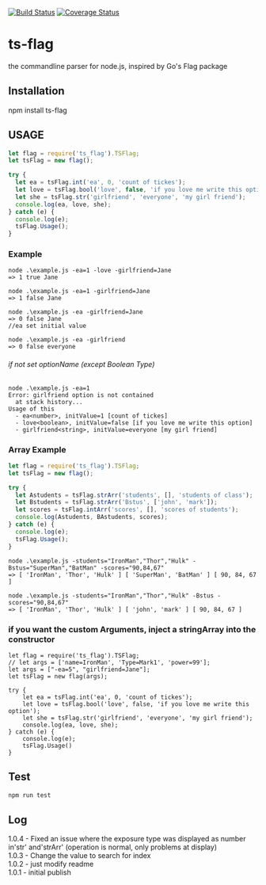 [![Build Status](https://travis-ci.com/Songsungeun/ts-flag.svg?branch=main)](https://travis-ci.com/Songsungeun/ts-flag)
[![Coverage Status](https://coveralls.io/repos/github/Songsungeun/ts-flag/badge.svg?branch=main)](https://coveralls.io/github/Songsungeun/ts-flag?branch=main)

# ts-flag

the commandline parser for node.js, inspired by Go's Flag package

## Installation

npm install ts-flag

## USAGE

```javascript
let flag = require('ts_flag').TSFlag;
let tsFlag = new flag();

try {
  let ea = tsFlag.int('ea', 0, 'count of tickes');
  let love = tsFlag.bool('love', false, 'if you love me write this option');
  let she = tsFlag.str('girlfriend', 'everyone', 'my girl friend');
  console.log(ea, love, she);
} catch (e) {
  console.log(e);
  tsFlag.Usage();
}
```

### Example

```console
node .\example.js -ea=1 -love -girlfriend=Jane
=> 1 true Jane

node .\example.js -ea=1 -girlfriend=Jane
=> 1 false Jane

node .\example.js -ea -girlfriend=Jane
=> 0 false Jane
//ea set initial value

node .\example.js -ea -girlfriend
=> 0 false everyone
```

###### if not set optionName (except Boolean Type)

```console
node .\example.js -ea=1
Error: girlfriend option is not contained
  at stack history...
Usage of this
  - ea<number>, initValue=1 [count of tickes]
  - love<boolean>, initValue=false [if you love me write this option]
  - girlfriend<string>, initValue=everyone [my girl friend]
```

### Array Example

```javascript
let flag = require('ts_flag').TSFlag;
let tsFlag = new flag();

try {
  let Astudents = tsFlag.strArr('students', [], 'students of class');
  let Bstudents = tsFlag.strArr('Bstus', ['john', 'mark']);
  let scores = tsFlag.intArr('scores', [], 'scores of students');
  console.log(Astudents, BAstudents, scores);
} catch (e) {
  console.log(e);
  tsFlag.Usage();
}
```

```console
node .\example.js -students="IronMan","Thor","Hulk" -Bstus="SuperMan","BatMan" -scores="90,84,67"
=> [ 'IronMan', 'Thor', 'Hulk' ] [ 'SuperMan', 'BatMan' ] [ 90, 84, 67 ]

node .\example.js -students="IronMan","Thor","Hulk" -Bstus -scores="90,84,67"
=> [ 'IronMan', 'Thor', 'Hulk' ] [ 'john', 'mark' ] [ 90, 84, 67 ]
```

### if you want the custom Arguments, inject a stringArray into the constructor

```javasript
let flag = require('ts_flag').TSFlag;
// let args = ['name=IronMan', 'Type=Mark1', 'power=99'];
let args = ["-ea=5", "girlfriend=Jane"];
let tsFlag = new flag(args);

try {
    let ea = tsFlag.int('ea', 0, 'count of tickes');
    let love = tsFlag.bool('love', false, 'if you love me write this option');
    let she = tsFlag.str('girlfriend', 'everyone', 'my girl friend');
    console.log(ea, love, she);
} catch (e) {
    console.log(e);
    tsFlag.Usage()
}

```

## Test

```sh
npm run test
```

## Log

1.0.4 - Fixed an issue where the exposure type was displayed as number in'str' and'strArr' (operation is normal, only problems at display)  
1.0.3 - Change the value to search for index  
1.0.2 - just modify readme  
1.0.1 - initial publish
